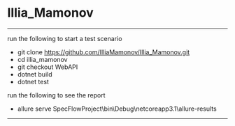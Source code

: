# Illia_Mamonov


---

run the following to start a test scenario

* git clone https://github.com/IlliaMamonov/Illia_Mamonov.git
* cd illia_mamonov
* git checkout WebAPI
* dotnet build
* dotnet test

run the following to see the report

* allure serve SpecFlowProject\bin\Debug\netcoreapp3.1\allure-results

---